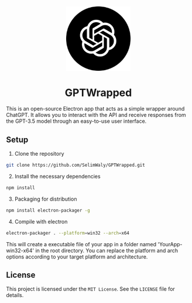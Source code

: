 <p align="center">
   <img src="assets/icon.png" width="35%" height="35%" alt="Icon">
</p>


<h1 align="center">GPTWrapped</h1>

This is an open-source Electron app that acts as a simple wrapper around ChatGPT. It allows you to interact with the API and receive responses from the GPT-3.5 model through an easy-to-use user interface.

## Setup

1. Clone the repository

```bash
git clone https://github.com/SelimWaly/GPTWrapped.git
```   

2. Install the necessary dependencies

```bash
npm install
```

3. Packaging for distribution

```bash
npm install electron-packager -g
```

4. Compile with electron

```bash
electron-packager . --platform=win32 --arch=x64
```

This will create a executable file of your app in a folder named 'YourApp-win32-x64' in the root directory.
You can replace the platform and arch options according to your target platform and architecture.


## License
This project is licensed under the `MIT License`. See the `LICENSE` file for details.


